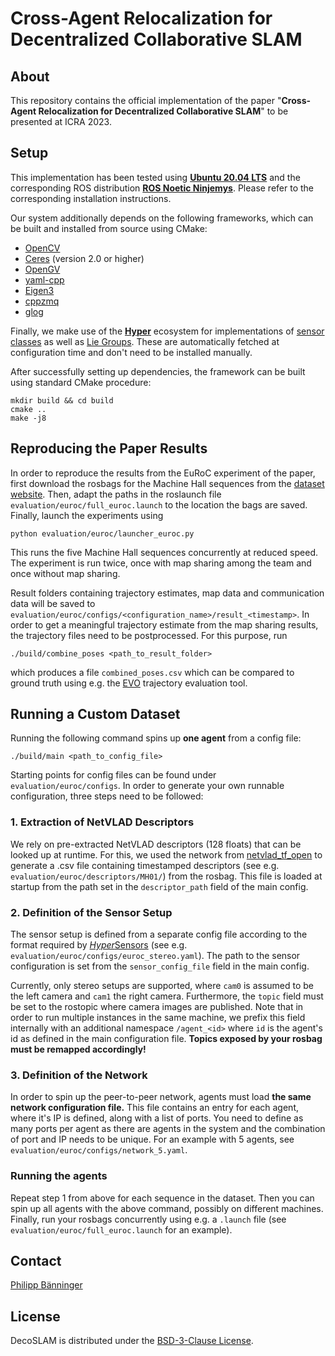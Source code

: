 # Cross-Agent Relocalization for Decentralized Collaborative SLAM

## About
This repository contains the official implementation of the paper "**Cross-Agent Relocalization for Decentralized Collaborative SLAM**" to be presented at ICRA 2023.


## Setup
This implementation has been tested using **[Ubuntu 20.04 LTS](https://releases.ubuntu.com/20.04/)** and the corresponding ROS distribution [**ROS Noetic Ninjemys**](http://wiki.ros.org/noetic). Please refer to the corresponding installation instructions.

Our system additionally depends on the following frameworks, which can be built and installed from source using CMake: 
- [OpenCV](https://github.com/opencv/opencv)
- [Ceres](http://ceres-solver.org/) (version 2.0 or higher)
- [OpenGV](http://laurentkneip.github.io/opengv/)
- [yaml-cpp](https://github.com/jbeder/yaml-cpp)
- [Eigen3](https://eigen.tuxfamily.org)
- [cppzmq](https://github.com/zeromq/cppzmq)
- [glog](https://github.com/google/glog)

Finally, we make use of the [**Hyper**](https://github.com/VIS4ROB-lab/HyperSLAM) ecosystem for implementations of [sensor classes](https://github.com/VIS4ROB-lab/HyperSensors) as well as [Lie Groups](https://github.com/VIS4ROB-lab/HyperVariables). These are automatically fetched at configuration time and don't need to be installed manually.

After successfully setting up dependencies, the framework can be built using standard CMake procedure:

```
mkdir build && cd build
cmake ..
make -j8
```

## Reproducing the Paper Results
In order to reproduce the results from the EuRoC experiment of the paper, first download the rosbags for the Machine Hall sequences from the [dataset website](https://projects.asl.ethz.ch/datasets). Then, adapt the paths in the roslaunch file `evaluation/euroc/full_euroc.launch` to the location the bags are saved. Finally, launch the experiments using

```
python evaluation/euroc/launcher_euroc.py
```
This runs the five Machine Hall sequences concurrently at reduced speed. The experiment is run twice, once with map sharing among the team and once without map sharing. 

Result folders containing trajectory estimates, map data and communication data will be saved to `evaluation/euroc/configs/<configuration_name>/result_<timestamp>`. In order to get a meaningful trajectory estimate from the map sharing results, the trajectory files need to be postprocessed. For this purpose, run

```
./build/combine_poses <path_to_result_folder>
```
which produces a file `combined_poses.csv` which can be compared to ground truth using e.g. the [EVO](https://github.com/MichaelGrupp/evo) trajectory evaluation tool.

## Running a Custom Dataset
Running the following command spins up **one agent** from a config file:
```
./build/main <path_to_config_file>
```

Starting points for config files can be found under `evaluation/euroc/configs`. In order to generate your own runnable configuration, three steps need to be followed:

### 1. Extraction of NetVLAD Descriptors
We rely on pre-extracted NetVLAD descriptors (128 floats) that can be looked up at runtime. For this, we used the network from [netvlad_tf_open](https://github.com/uzh-rpg/netvlad_tf_open) to generate a .csv file containing timestamped descriptors (see e.g. `evaluation/euroc/descriptors/MH01/`) from the rosbag. This file is loaded at startup from the path set in the `descriptor_path` field of the main config.

### 2. Definition of the Sensor Setup
The sensor setup is defined from a separate config file  according to the format required by [*Hyper*Sensors](https://github.com/VIS4ROB-lab/HyperSensors) (see e.g. `evaluation/euroc/configs/euroc_stereo.yaml`). The path to the sensor configuration is set from the `sensor_config_file` field in the main config. 

Currently, only stereo setups are supported, where `cam0` is assumed to be the left camera and `cam1` the right camera. Furthermore, the `topic` field must be set to the rostopic where camera images are published. Note that in order to run multiple instances in the same machine, we prefix this field internally with an additional namespace `/agent_<id>` where `id` is the agent's id as defined in the main configuration file. **Topics exposed by your rosbag must be remapped accordingly!**

### 3. Definition of the Network
In order to spin up the peer-to-peer network, agents must load **the same network configuration file.** This file contains an entry for each agent, where it's IP is defined, along with a list of ports. You need to define as many ports per agent as there are agents in the system and the combination of port and IP needs to be unique. For an example with 5 agents, see `evaluation/euroc/configs/network_5.yaml`.

### Running the agents
Repeat step 1 from above for each sequence in the dataset. Then you can spin up all agents with the above command, possibly on different machines. Finally, run your rosbags concurrently using e.g. a `.launch` file (see `evaluation/euroc/full_euroc.launch` for an example).

## Contact
[Philipp Bänninger](mailto:baephili@ethz.ch)


## License

DecoSLAM is distributed under the [BSD-3-Clause License](LICENSE).


